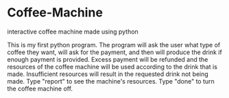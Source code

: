 # Coffee-Machine
interactive coffee machine made using python

This is my first python program. The program will ask the user what type of coffee they want, will ask for the payment, and then
will produce the drink if enough payment is provided. Excess payment will be refunded and the resources of the coffee machine will be used 
according to the drink that is made. Insufficient resources will result in the requested drink not being made. Type "report" to see 
the machine's resources. Type "done" to turn the coffee machine off.
